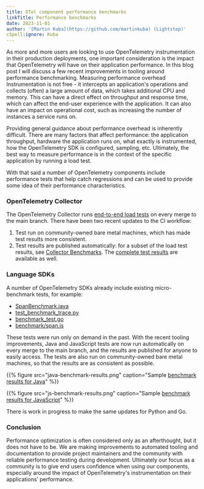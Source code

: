 ```yaml
---
title: OTel component performance benchmarks
linkTitle: Performance benchmarks
date: 2023-11-01
author: '[Martin Kuba](https://github.com/martinkuba) (Lightstep)'
cSpell:ignore: Kuba
---
```


As more and more users are looking to use OpenTelemetry instrumentation in their
production deployments, one important consideration is the impact that
OpenTelemetry will have on their application performance. In this blog post I
will discuss a few recent improvements in tooling around performance
benchmarking. Measuring performance overhead Instrumentation is not free - it
intercepts an application's operations and collects (often) a large amount of
data, which takes additional CPU and memory. This can have a direct effect on
throughput and response time, which can affect the end-user experience with the
application. It can also have an impact on operational cost, such as increasing the
number of instances a service runs on.

Providing general guidance about performance overhead is inherently difficult.
There are many factors that affect performance: the application throughput,
hardware the application runs on, what exactly is instrumented, how the
OpenTelemetry SDK is configured, sampling, etc. Ultimately, the best way to
measure performance is in the context of the specific application by
running a load test.

With that said a number of OpenTelemetry components include performance tests
that help catch regressions and can be used to provide some idea of their
performance characteristics.

### OpenTelemetry Collector

The OpenTelemetry Collector runs
[end-to-end load tests](https://github.com/open-telemetry/opentelemetry-collector-contrib/actions/workflows/load-tests.yml)
on every merge to the main branch. There have been two recent updates to the CI
workflow:

1. Test run on community-owned bare metal machines, which has made test results more consistent.
2. Test results are published automatically: for a subset of the load test results, see [Collector Benchmarks](/docs/collector/benchmarks/). The [complete test results](https://open-telemetry.github.io/opentelemetry-collector-contrib/benchmarks/loadtests/) are available as well.

### Language SDKs

A number of OpenTelemetry SDKs already include existing micro-benchmark tests,
for example:

- [SpanBenchmark.java](https://github.com/open-telemetry/opentelemetry-java/blob/main/sdk/trace/src/jmh/java/io/opentelemetry/sdk/trace/SpanBenchmark.java)
- [test_benchmark_trace.py](https://github.com/open-telemetry/opentelemetry-python/blob/main/opentelemetry-sdk/tests/performance/benchmarks/trace/test_benchmark_trace.py)
- [benchmark_test.go](https://github.com/open-telemetry/opentelemetry-go/blob/main/sdk/trace/benchmark_test.go)
- [benchmark/span.js](https://github.com/open-telemetry/opentelemetry-js/blob/main/packages/opentelemetry-sdk-trace-base/test/performance/benchmark/span.js)

These tests were run only on demand in the past. With the recent tooling
improvements, Java and JavaScript tests are now run automatically on every merge
to the main branch, and the results are published for anyone to easily access.
The tests are also run on community-owned bare metal machines, so that the
results are as consistent as possible.

{{% figure
  src="java-benchmark-results.png"
  caption="Sample [benchmark results for Java](https://open-telemetry.github.io/opentelemetry-java/benchmarks/)"
%}}

{{% figure
  src="js-benchmark-results.png"
  caption="Sample [benchmark results for JavaScript](https://open-telemetry.github.io/opentelemetry-js/benchmarks/)"
%}}

There is work in progress to make the same updates for Python and Go.

### Conclusion

Performance optimization is often considered only as an afterthought, but it
does not have to be. We are making improvements to automated tooling and
documentation to provide project maintainers and the community with reliable
performance testing during development. Ultimately our focus as a community is
to give end users confidence when using our components, especially around the
impact of OpenTelemetry's instrumentation on their applications’ performance.

